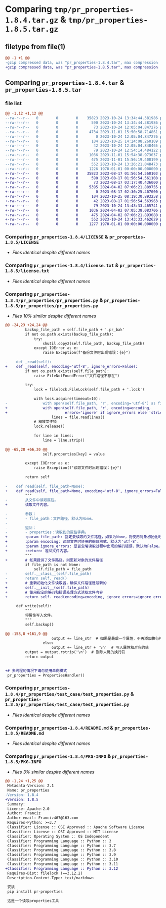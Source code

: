 # Comparing `tmp/pr_properties-1.8.4.tar.gz` & `tmp/pr_properties-1.8.5.tar.gz`

## filetype from file(1)

```diff
@@ -1 +1 @@
-gzip compressed data, was "pr_properties-1.8.4.tar", max compression
+gzip compressed data, was "pr_properties-1.8.5.tar", max compression
```

## Comparing `pr_properties-1.8.4.tar` & `pr_properties-1.8.5.tar`

### file list

```diff
@@ -1,12 +1,12 @@
--rw-r--r--   0        0        0    35823 2023-10-24 13:34:44.381986 pr_properties-1.8.4/LICENSE
--rw-r--r--   0        0        0      590 2023-10-24 13:34:44.381986 pr_properties-1.8.4/license.txt
--rw-r--r--   0        0        0       73 2023-10-24 12:05:04.847276 pr_properties-1.8.4/pr_properties/__init__.py
--rw-r--r--   0        0        0     4734 2023-11-01 15:50:58.714861 pr_properties-1.8.4/pr_properties/pr_properties.py
--rw-r--r--   0        0        0        0 2023-10-24 12:05:04.847276 pr_properties-1.8.4/pr_properties/test_case/__init__.py
--rw-r--r--   0        0        0      104 2023-10-25 14:24:08.260109 pr_properties-1.8.4/pr_properties/test_case/pool.properties
--rw-r--r--   0        0        0       42 2023-10-24 12:05:04.848465 pr_properties-1.8.4/pr_properties/test_case/pool.properties.bak
--rw-r--r--   0        0        0       79 2023-10-24 12:54:14.484122 pr_properties-1.8.4/pr_properties/test_case/pool.properties.pr_bak
--rw-r--r--   0        0        0     1036 2023-11-01 15:54:38.973037 pr_properties-1.8.4/pr_properties/test_case/test_properties.py
--rw-r--r--   0        0        0      475 2023-11-01 15:56:19.400199 pr_properties-1.8.4/pyproject.toml
--rw-r--r--   0        0        0      552 2023-10-24 13:26:21.048473 pr_properties-1.8.4/README.md
--rw-r--r--   0        0        0     1226 1970-01-01 00:00:00.000000 pr_properties-1.8.4/PKG-INFO
+-rw-r--r--   0        0        0    35823 2023-08-17 01:56:54.560103 pr_properties-1.8.5/LICENSE
+-rw-r--r--   0        0        0      590 2023-08-17 01:56:54.561108 pr_properties-1.8.5/license.txt
+-rw-r--r--   0        0        0       73 2023-08-17 03:17:40.436000 pr_properties-1.8.5/pr_properties/__init__.py
+-rw-r--r--   0        0        0     5395 2024-04-02 07:06:21.889755 pr_properties-1.8.5/pr_properties/pr_properties.py
+-rw-r--r--   0        0        0        0 2023-08-17 02:30:25.407000 pr_properties-1.8.5/pr_properties/test_case/__init__.py
+-rw-r--r--   0        0        0      104 2023-10-25 08:19:30.893258 pr_properties-1.8.5/pr_properties/test_case/pool.properties
+-rw-r--r--   0        0        0       42 2023-08-17 01:56:54.563963 pr_properties-1.8.5/pr_properties/test_case/pool.properties.bak
+-rw-r--r--   0        0        0       79 2023-10-24 13:43:33.465741 pr_properties-1.8.5/pr_properties/test_case/pool.properties.pr_bak
+-rw-r--r--   0        0        0     1036 2024-04-02 07:05:38.083706 pr_properties-1.8.5/pr_properties/test_case/test_properties.py
+-rw-r--r--   0        0        0      475 2024-04-02 07:06:21.893088 pr_properties-1.8.5/pyproject.toml
+-rw-r--r--   0        0        0      552 2023-10-24 13:43:33.462629 pr_properties-1.8.5/README.md
+-rw-r--r--   0        0        0     1277 1970-01-01 00:00:00.000000 pr_properties-1.8.5/PKG-INFO
```

### Comparing `pr_properties-1.8.4/LICENSE` & `pr_properties-1.8.5/LICENSE`

 * *Files identical despite different names*

### Comparing `pr_properties-1.8.4/license.txt` & `pr_properties-1.8.5/license.txt`

 * *Files identical despite different names*

### Comparing `pr_properties-1.8.4/pr_properties/pr_properties.py` & `pr_properties-1.8.5/pr_properties/pr_properties.py`

 * *Files 10% similar despite different names*

```diff
@@ -24,23 +24,24 @@
         backup_file_path = self.file_path + '.pr_bak'
         if not os.path.exists(backup_file_path):
             try:
                 shutil.copy2(self.file_path, backup_file_path)
             except IOError as e:
                 raise Exception(f"备份文件时出现错误：{e}")
 
-    def _read(self):
+    def _read(self, encoding='utf-8', ignore_errors=False):
         if not os.path.exists(self.file_path):
             raise FileNotFoundError("文件路径不存在")
 
         try:
             lock = filelock.FileLock(self.file_path + '.lock')
 
             with lock.acquire(timeout=10):
-                with open(self.file_path, 'r', encoding='utf-8') as file:
+                with open(self.file_path, 'r', encoding=encoding,
+                          errors='ignore' if ignore_errors else 'strict') as file:
                     lines = file.readlines()
             # 释放文件锁
             lock.release()
 
             for line in lines:
                 line = line.strip()
 
@@ -65,28 +66,30 @@
                 self.properties[key] = value
 
         except IOError as e:
             raise Exception(f"读取文件时出现错误：{e}")
 
         return self
 
-    def read(self, file_path=None):
+    def read(self, file_path=None, encoding='utf-8', ignore_errors=False):
         """
-        从文件中读取属性。
+        读取文件内容。
 
-        参数：
-        - file_path：文件路径，默认为None。
-
-        返回：
-        - properties：读取到的属性字典。
+        :param file_path: 指定要读取的文件路径，如果为None，则使用对象初始化时指定的路径。
+        :param encoding: 读取文件时使用的编码格式，默认为'utf-8'。
+        :param ignore_errors: 是否忽略读取过程中出现的编码错误，默认为False。
+        :return: 返回文件内容。
         """
+        # 如果提供了文件路径，则更新对象的文件路径
         if file_path is not None:
             self.file_path = file_path
-        self.__class__(self.file_path)
-        return self._read()
+        # 重新初始化文件读取器，确保文件路径是最新的
+        self.__init__(self.file_path)
+        # 使用指定的编码和错误处理方式读取文件内容
+        return self._read(encoding=encoding, ignore_errors=ignore_errors)
 
     def write(self):
         """
         将属性写入文件。
         """
         self.backup()
 
@@ -158,8 +161,9 @@
                     output += line_str  # 如果是最后一个属性，不再添加换行符
                 else:
                     output += line_str + '\n'  # 写入属性和对应的值
         output = output.rstrip('\n')  # 删除末尾的换行符
         return output
 
 
+# 多线程的情况下请勿使用单例模式
 pr_properties = PropertiesHandler()
```

### Comparing `pr_properties-1.8.4/pr_properties/test_case/test_properties.py` & `pr_properties-1.8.5/pr_properties/test_case/test_properties.py`

 * *Files identical despite different names*

### Comparing `pr_properties-1.8.4/README.md` & `pr_properties-1.8.5/README.md`

 * *Files identical despite different names*

### Comparing `pr_properties-1.8.4/PKG-INFO` & `pr_properties-1.8.5/PKG-INFO`

 * *Files 3% similar despite different names*

```diff
@@ -1,24 +1,25 @@
 Metadata-Version: 2.1
 Name: pr_properties
-Version: 1.8.4
+Version: 1.8.5
 Summary: 
 License: Apache-2.0
 Author: Franciz
 Author-email: Franciz467@163.com
 Requires-Python: >=3.7
 Classifier: License :: OSI Approved :: Apache Software License
 Classifier: License :: OSI Approved :: MIT License
 Classifier: Operating System :: OS Independent
 Classifier: Programming Language :: Python :: 3
 Classifier: Programming Language :: Python :: 3.7
 Classifier: Programming Language :: Python :: 3.8
 Classifier: Programming Language :: Python :: 3.9
 Classifier: Programming Language :: Python :: 3.10
 Classifier: Programming Language :: Python :: 3.11
+Classifier: Programming Language :: Python :: 3.12
 Requires-Dist: filelock (==3.12.2)
 Description-Content-Type: text/markdown
 
 安装
 pip install pr-properties
 
 这是一个读写properties工具
```

